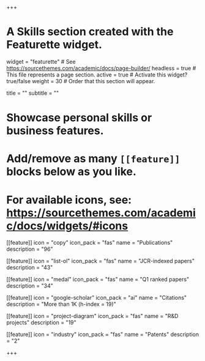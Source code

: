 +++
# A Skills section created with the Featurette widget.
widget = "featurette"  # See https://sourcethemes.com/academic/docs/page-builder/
headless = true  # This file represents a page section.
active = true  # Activate this widget? true/false
weight = 30  # Order that this section will appear.

title = ""
subtitle = ""

# Showcase personal skills or business features.
# 
# Add/remove as many `[[feature]]` blocks below as you like.
# 
# For available icons, see: https://sourcethemes.com/academic/docs/widgets/#icons


[[feature]]
  icon = "copy"
  icon_pack = "fas"
  name = "Publications"
  description = "96"  
  
[[feature]]
  icon = "list-ol"
  icon_pack = "fas"
  name = "JCR-indexed papers"
  description = "43"  
    
[[feature]]
  icon = "medal"
  icon_pack = "fas"
  name = "Q1 ranked papers"
  description = "34"
    
[[feature]]
  icon = "google-scholar"
  icon_pack = "ai"
  name = "Citations"
  description = "More than 1K (h-index = 19)"
  
[[feature]]
  icon = "project-diagram"
  icon_pack = "fas"
  name = "R&D projects"
  description = "19"
  
[[feature]]
  icon = "industry"
  icon_pack = "fas"
  name = "Patents"
  description = "2"
  
      
+++
